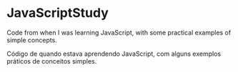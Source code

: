 # JavaScriptStudy
Code from when I was learning JavaScript, with some practical examples of simple concepts.

Código de quando estava aprendendo JavaScript, com alguns exemplos práticos de conceitos simples.
